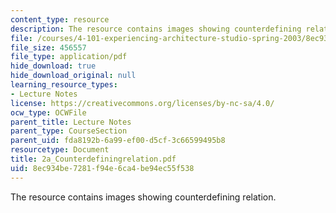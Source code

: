 ```yaml
---
content_type: resource
description: The resource contains images showing counterdefining relation.
file: /courses/4-101-experiencing-architecture-studio-spring-2003/8ec934be7281f94e6ca4be94ec55f538_2a_Counterdefiningrelation.pdf
file_size: 456557
file_type: application/pdf
hide_download: true
hide_download_original: null
learning_resource_types:
- Lecture Notes
license: https://creativecommons.org/licenses/by-nc-sa/4.0/
ocw_type: OCWFile
parent_title: Lecture Notes
parent_type: CourseSection
parent_uid: fda8192b-6a99-ef00-d5cf-3c66599495b8
resourcetype: Document
title: 2a_Counterdefiningrelation.pdf
uid: 8ec934be-7281-f94e-6ca4-be94ec55f538
---
```

The resource contains images showing counterdefining relation.